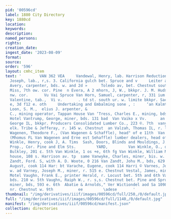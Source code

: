 ```yaml
---
pid: '00596cd'
label: 1880 City Directory
key: 1880cd
location: 
keywords: 
description: 
named_persons: 
rights: 
creation_date: 
ingest_date: '2023-08-09'
format: 
source: 
order: '596'
layout: cmhc_item
text: '        VAN 362 VEA     Vandewal, Henry, lab. Harrison Reduction Works Vandover,
  Joseph, lab., r,s. 3. California gulch bet. Spruce and v     Leiter av. andusen,
  Avery, carpenter, bds. w. and 2d »      Toledo av, bet. Chestnut south     die M.
  Miss, 7th ow. cor. Pine  n Evera, A 2 mhorn, J, W., bkkpr. J. M. Hudsen, bds, Chestnut
  nw. cor.       Vu Vai Spruce Van Horn, Samuel, carpenter, r, 331 ium Van Houten,
  Valentine, tab.,  Vi v.       . td st. south ur. w. limite bkkpr. Sacks & Co., 113
  e, 3d f12 e. oth     Undertaking and Embalming sone , :     ‘an Kalmthout, Cor ‘an
  Loon, S. M.,  elius J. arpenter, &                                   Van Timmons,
  C., mining operator, Tappan House Van ‘Tress, Charles E., mining, bds. Inter-Ocean
  Hotel Vantrump, George, miner, bds. 131 bad  Van Vaiko x Vv.      an Walkenburgh,
  George IL, bkkpr. Producers Consolidated Lumber Co., 223 ©. 7th  vanyalor, W. HL,
  elk. Tribe & Jefferay, r. 145 w. Chestnut  an Valzah, Thomas IL, r. liz w. 4th  Van
  Wagenen, Theodore F., (Van Wagenen & Schaffle), head" of e 11th  Van Wagenen & Schaffe,
  (Mhomus FL Van Wagenen and Erne est Sehaffle) lumber dealers, head of e. 11th  Van
  Winkle, Henry, cook J, A. Tims  Sash, Doors, Blinds and Mouldings, J.D. GRIFFITH,
  Prop., Cor. Pine and Elm Sts.         YARD,         Van Winkle, O., driver F. C.
  Bulkley, 201 ¢. 5th Van Winkle, 1 os +e, 6th fg Van Winkle, William M., lodging
  house, 108 s. Harrison av. tp  same Vanwyke, Charles, miner, bis. w. ». Toleto Van
  Zandt, Ford. S, with A. D. Woote, 0 216 Van Zandt, Johu M., bds, 629 «. sth Varache,
  August, cook 114 Har: bt Varache, Eugene, cook 114 Harri © Varnes, Johan, r. 126
  w. ad Varney, Joseph M., miner, r. 515 e. Chestnut Vestal, James, miner, bds. Sprague
  Motel Vaughn, Frank E., printer Herald, r. Locust bet. 5th and 6th Vaughn, John,
  bds. 210 w. 5th Vaughn, Raiph W., r. s,s. Chestnut bet. Pine and Spruce Veach, James,
  miner, bds, 593 e. 6th  Abatie & Arnolds," Ver Wictiondel aod Sa 1098 Harton ee  .
  nr. Chestnut w. 9th           ee         \adese       '
thumbnail: "/img/derivatives/iiif/images/00596cd/full/250,/0/default.jpg"
full: "/img/derivatives/iiif/images/00596cd/full/1140,/0/default.jpg"
manifest: "/img/derivatives/iiif/00596cd/manifest.json"
collection: directories
---
```

